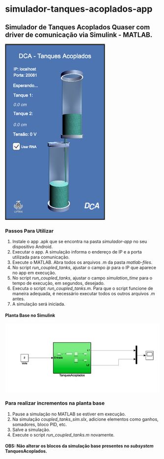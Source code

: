# simulador-tanques-acoplados-app

## Simulador de Tanques Acoplados Quaser com driver de comunicação via Simulink - MATLAB.

![Figure](simulador-app.png)

### Passos Para Utilizar

1. Instale o app .apk que se encontra na pasta *simulador-app* no seu dispositivo Android.
2. Executar o app. A simulação informa o endereço de IP e a porta utilizada para comunicação. 
3. Execute o MATLAB. Abra todos os arquivos .m da pasta *matlab-files*.
4. No script *run_coupled_tanks*, ajustar o campo *ip* para o IP que aparece no app em execução.
5. No script *run_coupled_tanks*, ajustar o campo *simulation_time* para o tempo de execução, em segundos, desejado.
6. Executa o script: *run_coupled_tanks.m*. Para que o script funcione de maneira adequada, é necessário executar todos os outros arquivos .m antes. 
7. A simulação será iniciada.

#### Planta Base no Simulink

![Figure](planta-base-simulink.png)

### Para realizar incrementos na planta base

1. Pause a simulação no MATLAB se estiver em execução.
2. Na simulação *coupled_tanks_sim.slx*, adicione elementos como ganhos, somadores, bloco PID, etc.
3. Salve a simulação.
4. Execute o script *run_coupled_tanks.m* novamente.

#### **OBS**: Não alterar os blocos da simulação base presentes no *subsystem* TanquesAcoplados.
